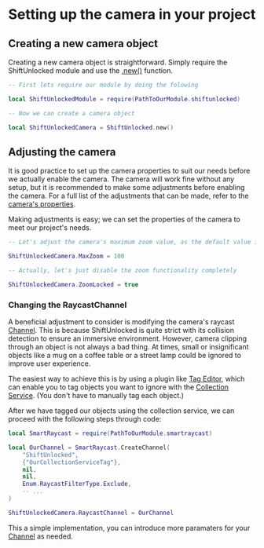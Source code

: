 # Setting up the camera in your project

## Creating a new camera object
Creating a new camera object is straightforward. Simply require the ShiftUnlocked module and use the [.new()](CameraMethods.md#new) function.

``` lua
-- First lets require our module by doing the folowing

local ShiftUnlockedModule = require(PathToOurModule.shiftunlocked)

-- Now we can create a camera object 

local ShiftUnlockedCamera = ShiftUnlocked.new()
```

## Adjusting the camera
It is good practice to set up the camera properties to suit our needs before we actually enable the camera. The camera will work fine without any setup, but it is recommended to make some adjustments before enabling the camera. For a full list of the adjustments that can be made, refer to the [camera's properties](CameraProperties.md).
  
Making adjustments is easy; we can set the properties of the camera to meet our project's needs. 

```lua
-- Let's adjust the camera's maximum zoom value, as the default value is a bit too large

ShiftUnlockedCamera.MaxZoom = 100 

-- Actually, let's just disable the zoom functionality completely

ShiftUnlockedCamera.ZoomLocked = true 
```
  
### Changing the RaycastChannel
A beneficial adjustment to consider is modifying the camera's raycast [Channel](https://yiannis123git.github.io/SmartRaycast/api/Channel). This is because ShiftUnlocked is quite strict with its collision detection to ensure an immersive environment. However, camera clipping through an object is not always a bad thing. At times, small or insignificant objects like a mug on a coffee table or a street lamp could be ignored to improve user experience. 
  
The easiest way to achieve this is by using a plugin like [Tag Editor](https://devforum.roblox.com/t/tag-editor-plugin/101133), which can enable you to tag objects you want to ignore with the [Collection Service](https://create.roblox.com/docs/reference/engine/classes/CollectionService). (You don't have to manually tag each object.)
  
After we have tagged our objects using the collection service, we can proceed with the following steps through code:

```lua
local SmartRaycast = require(PathToOurModule.smartraycast)

local OurChannel = SmartRaycast.CreateChannel(
    "ShiftUnlocked",
    {"OurCollectionServiceTag"},
    nil,
    nil,
    Enum.RaycastFilterType.Exclude, 
    -- ...
)

ShiftUnlockedCamera.RaycastChannel = OurChannel

```

This a simple implementation, you can introduce more paramaters for your [Channel](https://yiannis123git.github.io/SmartRaycast/api/Channel) as needed.

